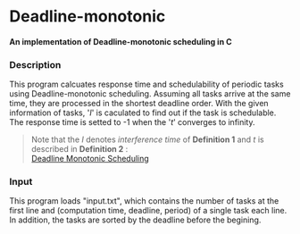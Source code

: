 # Deadline-monotonic
#### An implementation of Deadline-monotonic scheduling in C

### Description  
This program calcuates response time and schedulability of periodic tasks using Deadline-monotonic scheduling. 
Assuming all tasks arrive at the same time, they are processed in the shortest deadline order.
With the given information of tasks, '_I_' is caculated to find out if the task is schedulable.
The response time is setted to -1 when the '_t_' converges to infinity.  
> Note that the _I_ denotes _interference time_ of **Definition 1** and _t_ is described in **Definition 2** :  
> [Deadline Monotonic Scheduling](http://citeseerx.ist.psu.edu/viewdoc/download?doi=10.1.1.53.8928&rep=rep1&type=pdf)  
  
### Input  
This program loads "input.txt", which contains the number of tasks at the first line and (computation time, deadline, period) of a single task each line. In addition, the tasks are sorted by the deadline before the begining.  
  
